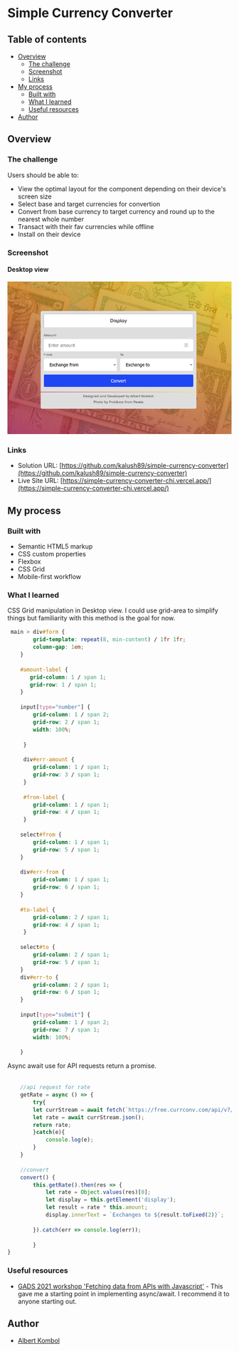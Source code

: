 # Simple Currency Converter

## Table of contents

- [Overview](#overview)
  - [The challenge](#the-challenge)
  - [Screenshot](#screenshot)
  - [Links](#links)
- [My process](#my-process)
  - [Built with](#built-with)
  - [What I learned](#what-i-learned)
  - [Useful resources](#useful-resources)
- [Author](#author)


## Overview

### The challenge

Users should be able to:

- View the optimal layout for the component depending on their device's screen size
- Select base and target currencies for convertion
- Convert from base currency to target currency and round up to the nearest whole number
- Transact with their fav currencies while offline
- Install on their device


### Screenshot

#### Desktop view

![](./img/screenshot.png)

### Links

- Solution URL: [https://github.com/kalush89/simple-currency-converter](https://github.com/kalush89/simple-currency-converter)
- Live Site URL: [https://simple-currency-converter-chi.vercel.app/](https://simple-currency-converter-chi.vercel.app/)

## My process

### Built with

- Semantic HTML5 markup
- CSS custom properties
- Flexbox
- CSS Grid
- Mobile-first workflow

### What I learned

CSS Grid manipulation in Desktop view. I could use grid-area to simplify things but familiarity with this method is the goal for now. 
```css
 main > div#form {
        grid-template: repeat(8, min-content) / 1fr 1fr;
        column-gap: 1em;
    }

    #amount-label {
       grid-column: 1 / span 1;
       grid-row: 1 / span 1;  
    }

    input[type="number"] {
        grid-column: 1 / span 2;
        grid-row: 2 / span 1;
        width: 100%; 
         
     }

     div#err-amount {
        grid-column: 1 / span 1;
        grid-row: 3 / span 1;
     }

     #from-label {
        grid-column: 1 / span 1;
        grid-row: 4 / span 1;  
     }

    select#from {
        grid-column: 1 / span 1;
        grid-row: 5 / span 1;
    }

    div#err-from {
        grid-column: 1 / span 1;
        grid-row: 6 / span 1;
    }

    #to-label {
        grid-column: 2 / span 1;
        grid-row: 4 / span 1;  
     }

    select#to {
        grid-column: 2 / span 1;
        grid-row: 5 / span 1;
    }
    div#err-to {
        grid-column: 2 / span 1;
        grid-row: 6 / span 1;
    }

    input[type="submit"] {
        grid-column: 1 / span 2;
        grid-row: 7 / span 1;
        width: 100%;
       
    }
```
Async await use for API requests return a promise. 
```javascript

    //api request for rate
    getRate = async () => {
        try{
        let currStream = await fetch(`https://free.currconv.com/api/v7/convert?q=${this.encodeUri()}&compact=ultra&apiKey=[apikey]`);
        let rate = await currStream.json();
        return rate;
        }catch(e){
            console.log(e);
        }
    }

    //convert
    convert() {
        this.getRate().then(res => {
            let rate = Object.values(res)[0];
            let display = this.getElement('display');
            let result = rate * this.amount;
            display.innerText = `Exchanges to ${result.toFixed(2)}`;
            
        }).catch(err => console.log(err));
    
        }
}

```

### Useful resources

- [GADS 2021 workshop 'Fetching data from APIs with Javascript'](https://www.youtube.com/watch?v=HPozqIIYyk4) - This gave me a starting point in implementing async/await. I recommend it to anyone starting out.


## Author

 - [Albert Kombol](https://community.andela.com/u/91e658ee)

